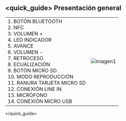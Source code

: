 ## <quick_guide> Presentación general

|  |  |
|:-------|:-------|
|1.	BOTÓN BLUETOOTH <br> 2.	NFC <br> 3.	VOLUMEN + <br> 4. LED INDICADOR	<br> 5.	AVANCE <br> 6.	VOLUMEN - <br> 7. RETROCESO	 <br> 8.	ECUALIZACIÓN <br> 9.	BOTÓN MICRO SD <br> 10. MODO REPRODUCCIÓN <br> 11.	RANURA TARJETA MICRO SD <br> 12. CONEXIÓN LINE IN <br> 13. MICRÓFONO <br> 14. CONEXIÓN MICRO USB |![Imagen1](http://static.energysistem.com/images/manuals/39420/546a3e3f8fe3e.jpg)|
</quick_guide>
